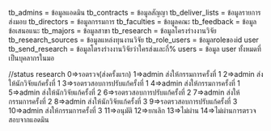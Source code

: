 tb_admins = ข้อมูลแอดมิน
tb_contracts = ข้อมูลสัญญา
tb_deliver_lists = ข้อมูลรายการส่งมอบ
tb_directors = ข้อมูลกรรมการ
tb_faculties = ข้อมูลคณะ
tb_feedback = ข้อมูลข้อเสนอแนะ
tb_majors = ข้อมูลสาขา
tb_research = ข้อมูลโครงร่างงานวิจัย
tb_research_sources = ข้อมูลแหล่งทุนงานวิจัย
tb_role_users  = ข้อมูลroleของid user
tb_send_research = ข้อมูลโตรงร่างงานวิจัยว่าใครส่งและกี่%
users = ข้อมูล user ทั้งหมดที่เป็นบุคลากรในมอ



//status research
0=>รอตรวจ(ส่งครั้งแรก)
1=>admin ส่งให้กรรมการครั้งที่ 1
2=>admin ส่งให้นักวิจัยแก้ครั้งที่ 1
3=>รอตรวสอบการปรับแก้ครั้งที่ 1
4=>admin ส่งให้กรรมการครั้งที่ 1
5=>admin ส่งให้นักวิจัยแก้ครั้งที่ 2
6=>รอตรวสอบการปรับแก้ครั้งที่ 2
7=>admin ส่งให้กรรมการครั้งที่ 2
8=>admin ส่งให้นักวิจัยแก้ครั้งที่ 3
9=>รอตรวสอบการปรับแก้ครั้งที่ 3
10=>admin ส่งให้กรรมการครั้งที่ 3
11=>อนุมัติ
12=>ยกเลิก
13=>ไม่ผ่าน
14=>ไม่ผ่านการตรวจสอบจากแอดมิน
